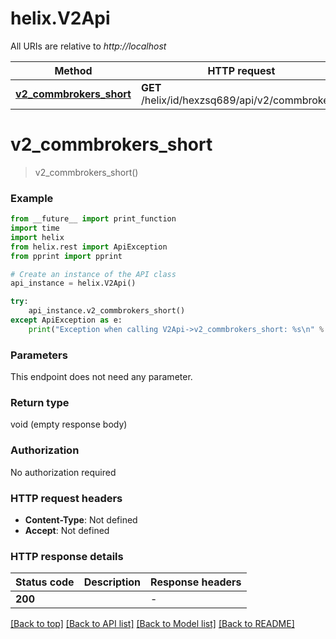 # helix.V2Api

All URIs are relative to *http://localhost*

Method | HTTP request | Description
------------- | ------------- | -------------
[**v2_commbrokers_short**](V2Api.md#v2_commbrokers_short) | **GET** /helix/id/hexzsq689/api/v2/commbrokers/ | 


# **v2_commbrokers_short**
> v2_commbrokers_short()



### Example

```python
from __future__ import print_function
import time
import helix
from helix.rest import ApiException
from pprint import pprint

# Create an instance of the API class
api_instance = helix.V2Api()

try:
    api_instance.v2_commbrokers_short()
except ApiException as e:
    print("Exception when calling V2Api->v2_commbrokers_short: %s\n" % e)
```

### Parameters
This endpoint does not need any parameter.

### Return type

void (empty response body)

### Authorization

No authorization required

### HTTP request headers

 - **Content-Type**: Not defined
 - **Accept**: Not defined

### HTTP response details
| Status code | Description | Response headers |
|-------------|-------------|------------------|
**200** |  |  -  |

[[Back to top]](#) [[Back to API list]](../README.md#documentation-for-api-endpoints) [[Back to Model list]](../README.md#documentation-for-models) [[Back to README]](../README.md)

